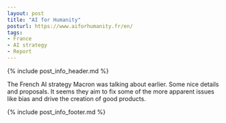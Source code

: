 ```yaml
---
layout: post
title: "AI for Humanity"
posturl: https://www.aiforhumanity.fr/en/
tags:
- France
- AI strategy
- Report
---
```


{% include post_info_header.md %}

The French AI strategy Macron was talking about earlier. Some nice details and proposals. It seems they aim to fix some of the more apparent issues like bias and drive the creation of good products. 

<!--more-->
{% include post_info_footer.md %}
